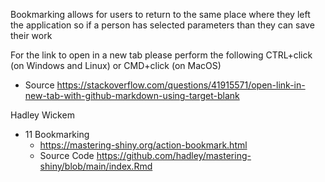Bookmarking allows for users to return to the same place where they left the application so if a person has selected parameters than they can save their work 

For the link to open in a new tab please perform the following CTRL+click (on Windows and Linux) or CMD+click (on MacOS)
* Source https://stackoverflow.com/questions/41915571/open-link-in-new-tab-with-github-markdown-using-target-blank

Hadley Wickem
* 11 Bookmarking
  * https://mastering-shiny.org/action-bookmark.html
  * Source Code https://github.com/hadley/mastering-shiny/blob/main/index.Rmd
